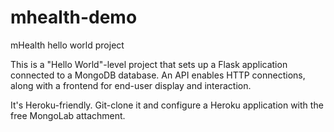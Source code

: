 # mhealth-demo
mHealth hello world project

This is a "Hello World"-level project that sets up a Flask application connected to a MongoDB database. An API enables HTTP connections, along with a frontend for end-user display and interaction.

It's Heroku-friendly. Git-clone it and configure a Heroku application with the free MongoLab attachment. 

